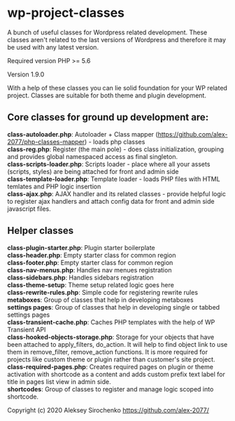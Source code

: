 # wp-project-classes
A bunch of useful classes for Wordpress related development. These classes aren't related to the last versions of Wordpress and therefore it may be used with any latest version.

Required version PHP >= 5.6

Version 1.9.0

With a help of these classes you can lie solid foundation for your WP related project. Classes are suitable for both theme and plugin development.

## Core classes for ground up development are:
**class-autoloader.php**: Autoloader + Class mapper (https://github.com/alex-2077/php-classes-mapper) - loads php classes
<br>**class-reg.php**: Register (the main pole) - does class initialization, grouping and provides global namespaced access as final singleton.
<br>**class-scripts-loader.php**: Scripts loader - place where all your assets (scripts, styles) are being attached for front and admin side
<br>**class-template-loader.php**: Template loader - loads PHP files with HTML temlates and PHP logic insertion
<br>**class-ajax.php**: AJAX handler and its related classes - provide helpful logic to register ajax handlers and attach config data for front and admin side javascript files.

## Helper classes
**class-plugin-starter.php**: Plugin starter boilerplate
<br>**class-header.php**: Empty starter class for common region
<br>**class-footer.php**: Empty starter class for common region
<br>**class-nav-menus.php**: Handles nav menues registration
<br>**class-sidebars.php**: Handles sidebars registration
<br>**class-theme-setup**: Theme setup related logic goes here
<br>**class-rewrite-rules.php**: Simple code for registering rewrite rules
<br>**metaboxes**: Group of classes that help in developing metaboxes
<br>**settings pages**: Group of classes that help in developing single or tabbed settings pages
<br>**class-transient-cache.php**: Caches PHP templates with the help of WP Transient API
<br>**class-hooked-objects-storage.php**: Storage for your objects that have been attached to apply_filters, do_action. It will help to find object link to use them in remove_filter, remove_action functions. It is more required for projects like custom theme or plugin rather than customer's site project.
<br>**class-required-pages.php**: Creates required pages on plugin or theme activation with shortcode as a content and adds custom prefix text label for title in pages list view in admin side.
<br>**shortcodes**: Group of classes to register and manage logic scoped into shortcode.

Copyright (c) 2020 Aleksey Sirochenko https://github.com/alex-2077/
